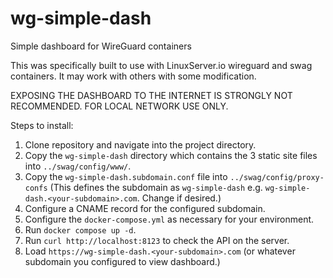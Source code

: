 # wg-simple-dash
Simple dashboard for WireGuard containers

This was specifically built to use with LinuxServer.io wireguard and swag containers. It may work with others with some modification.

EXPOSING THE DASHBOARD TO THE INTERNET IS STRONGLY NOT RECOMMENDED. 
FOR LOCAL NETWORK USE ONLY.

Steps to install:

1. Clone repository and navigate into the project directory.
2. Copy the `wg-simple-dash` directory which contains the 3 static site files into `../swag/config/www/`.
3. Copy the `wg-simple-dash.subdomain.conf` file into `../swag/config/proxy-confs` (This defines the subdomain as `wg-simple-dash` e.g. `wg-simple-dash.<your-subdomain>.com`. Change if desired.)
4. Configure a CNAME record for the configured subdomain.
5. Configure the `docker-compose.yml` as necessary for your environment.
6. Run `docker compose up -d`.
7. Run `curl http://localhost:8123` to check the API on the server.
8. Load `https://wg-simple-dash.<your-subdomain>.com` (or whatever subdomain you configured to view dashboard.)